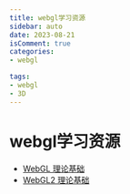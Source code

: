 ```yaml
---
title: webgl学习资源
sidebar: auto
date: 2023-08-21
isComment: true
categories: 
- webgl

tags:
- webgl
- 3D
---
```


# webgl学习资源

+ [WebGL 理论基础](https://webglfundamentals.org/webgl/lessons/zh_cn/)
+ [WebGL2 理论基础](https://webgl2fundamentals.org/webgl/lessons/zh_cn/)
